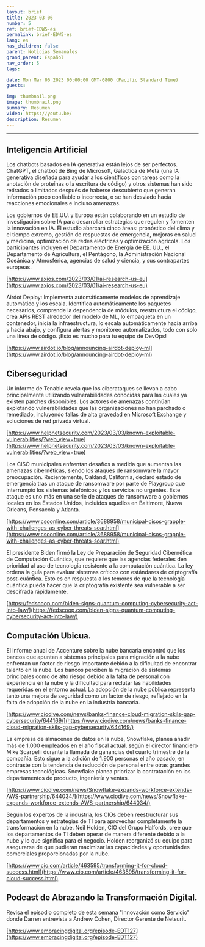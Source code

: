 ```yaml
---
layout: brief
title: 2023-03-06
number: 5
ref: brief-EDW5-es
permalink: brief-EDW5-es
lang: es
has_children: false
parent: Noticias Semanales
grand_parent: Español
nav_order: 5
tags:

date: Mon Mar 06 2023 00:00:00 GMT-0800 (Pacific Standard Time)
guests:

img: thumbnail.png
image: thumbnail.png
summary: Resumen
video: https://youtu.be/
description: Resumen
---
```






---

## Inteligencia Artificial

Los chatbots basados en IA generativa están lejos de ser perfectos. ChatGPT, el chatbot de Bing de Microsoft, Galactica de Meta (una IA generativa diseñada para ayudar a los científicos con tareas como la anotación de proteínas o la escritura de código) y otros sistemas han sido retirados o limitados después de haberse descubierto que generan información poco confiable o incorrecta, o se han desviado hacia reacciones emocionales e incluso amenazas.

Los gobiernos de EE.UU. y Europa están colaborando en un estudio de investigación sobre IA para desarrollar estrategias que regulen y fomenten la innovación en IA. El estudio abarcará cinco áreas: pronóstico del clima y el tiempo extremo, gestión de respuestas de emergencia, mejoras en salud y medicina, optimización de redes eléctricas y optimización agrícola. Los participantes incluyen el Departamento de Energía de EE. UU., el Departamento de Agricultura, el Pentágono, la Administración Nacional Oceánica y Atmosférica, agencias de salud y ciencia, y sus contrapartes europeas.

[https://www.axios.com/2023/03/01/ai-research-us-eu](https://www.axios.com/2023/03/01/ai-research-us-eu)

Airdot Deploy: Implementa automáticamente modelos de aprendizaje automático y los escala. Identifica automáticamente los paquetes necesarios, comprende la dependencia de módulos, reestructura el código, crea APIs REST alrededor del modelo de ML, lo empaqueta en un contenedor, inicia la infraestructura, lo escala automáticamente hacia arriba y hacia abajo, y configura alertas y monitoreo automatizados, todo con solo una línea de código. ¡Esto es mucho para tu equipo de DevOps!

[https://www.airdot.io/blog/announcing-airdot-deploy-ml](https://www.airdot.io/blog/announcing-airdot-deploy-ml)

## Ciberseguridad

Un informe de Tenable revela que los ciberataques se llevan a cabo principalmente utilizando vulnerabilidades conocidas para las cuales ya existen parches disponibles. Los actores de amenazas continúan explotando vulnerabilidades que las organizaciones no han parchado o remediado, incluyendo fallas de alta gravedad en Microsoft Exchange y soluciones de red privada virtual.

[https://www.helpnetsecurity.com/2023/03/03/known-exploitable-vulnerabilities/?web_view=true](https://www.helpnetsecurity.com/2023/03/03/known-exploitable-vulnerabilities/?web_view=true)

Los CISO municipales enfrentan desafíos a medida que aumentan las amenazas cibernéticas, siendo los ataques de ransomware la mayor preocupación. Recientemente, Oakland, California, declaró estado de emergencia tras un ataque de ransomware por parte de Playgroup que interrumpió los sistemas telefónicos y los servicios no urgentes. Este ataque es uno más en una serie de ataques de ransomware a gobiernos locales en los Estados Unidos, incluidos aquellos en Baltimore, Nueva Orleans, Pensacola y Atlanta.

[https://www.csoonline.com/article/3688958/municipal-cisos-grapple-with-challenges-as-cyber-threats-soar.html](https://www.csoonline.com/article/3688958/municipal-cisos-grapple-with-challenges-as-cyber-threats-soar.html)

El presidente Biden firmó la Ley de Preparación de Seguridad Cibernética de Computación Cuántica, que requiere que las agencias federales den prioridad al uso de tecnología resistente a la computación cuántica. La ley ordena la guía para evaluar sistemas críticos con estándares de criptografía post-cuántica. Esto es en respuesta a los temores de que la tecnología cuántica pueda hacer que la criptografía existente sea vulnerable a ser descifrada rápidamente.

[https://fedscoop.com/biden-signs-quantum-computing-cybersecurity-act-into-law/](https://fedscoop.com/biden-signs-quantum-computing-cybersecurity-act-into-law/)

## Computación Ubicua.

El informe anual de Accenture sobre la nube bancaria encontró que los bancos que apuntan a sistemas principales para migración a la nube enfrentan un factor de riesgo importante debido a la dificultad de encontrar talento en la nube. Los bancos perciben la migración de sistemas principales como de alto riesgo debido a la falta de personal con experiencia en la nube y la dificultad para reclutar las habilidades requeridas en el entorno actual. La adopción de la nube pública representa tanto una mejora de seguridad como un factor de riesgo, reflejado en la falta de adopción de la nube en la industria bancaria.

[https://www.ciodive.com/news/banks-finance-cloud-migration-skils-gap-cybersecurity/644169/](https://www.ciodive.com/news/banks-finance-cloud-migration-skils-gap-cybersecurity/644169/)

La empresa de almacenes de datos en la nube, Snowflake, planea añadir más de 1.000 empleados en el año fiscal actual, según el director financiero Mike Scarpelli durante la llamada de ganancias del cuarto trimestre de la compañía. Esto sigue a la adición de 1.900 personas el año pasado, en contraste con la tendencia de reducción de personal entre otras grandes empresas tecnológicas. Snowflake planea priorizar la contratación en los departamentos de producto, ingeniería y ventas.

[https://www.ciodive.com/news/Snowflake-expands-workforce-extends-AWS-partnership/644034/](https://www.ciodive.com/news/Snowflake-expands-workforce-extends-AWS-partnership/644034/)

Según los expertos de la industria, los CIOs deben reestructurar sus departamentos y estrategias de TI para aprovechar completamente la transformación en la nube. Neil Holden, CIO del Grupo Halfords, cree que los departamentos de TI deben operar de manera diferente debido a la nube y lo que significa para el negocio. Holden reorganizó su equipo para asegurarse de que pudieran maximizar las capacidades y oportunidades comerciales proporcionadas por la nube.

[https://www.cio.com/article/463595/transforming-it-for-cloud-success.html](https://www.cio.com/article/463595/transforming-it-for-cloud-success.html)

## Podcast de Abrazando la Transformación Digital.

Revisa el episodio completo de esta semana "Innovación como Servicio" donde Darren entrevista a Andrew Cohen, Director Gerente de Netsurit.

[https://www.embracingdigital.org/episode-EDT127](https://www.embracingdigital.org/episode-EDT127)


